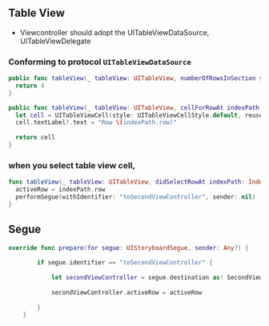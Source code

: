 ## Table View

- Viewcontroller should adopt the UITableViewDataSource, UITableViewDelegate

### Conforming to protocol ```UITableViewDataSource```

```swift
public func tableView(_ tableView: UITableView, numberOfRowsInSection section: Int) -> Int {        
  return 4
}
```

```swift
public func tableView(_ tableView: UITableView, cellForRowAt indexPath: IndexPath) -> UITableViewCell {
  let cell = UITableViewCell(style: UITableViewCellStyle.default, reuseIdentifier: "Cell")
  cell.textLabel?.text = "Row \(indexPath.row)"
        
  return cell
}
```


### when you select table view cell, 
```swift
func tableView(_ tableView: UITableView, didSelectRowAt indexPath: IndexPath) {
  activeRow = indexPath.row
  performSegue(withIdentifier: "toSecondViewController", sender: nil)        
}
```

## Segue
```swift
override func prepare(for segue: UIStoryboardSegue, sender: Any?) {
     
        if segue.identifier == "toSecondViewController" {
            
            let secondViewController = segue.destination as! SecondViewController
            
            secondViewController.activeRow = activeRow
            
        }
    }
```
